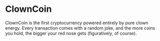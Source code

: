 # ClownCoin
ClownCoin is the first cryptocurrency powered entirely by pure clown energy. Every transaction comes with a random joke, and the more coins you hold, the bigger your red nose gets (figuratively, of course).
